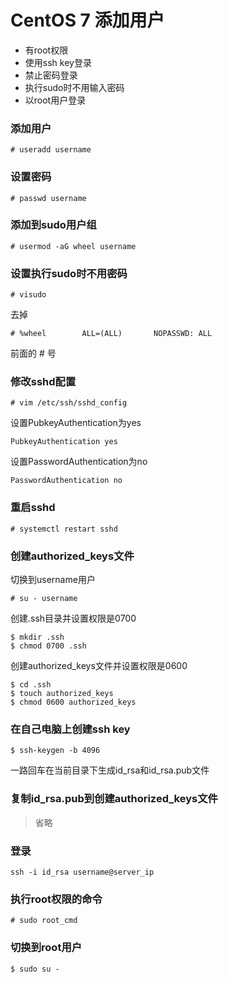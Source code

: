 # CentOS 7 添加用户
- 有root权限
- 使用ssh key登录
- 禁止密码登录
- 执行sudo时不用输入密码
- 以root用户登录

### 添加用户
```
# useradd username
```

### 设置密码
```
# passwd username 
```

### 添加到sudo用户组
```
# usermod -aG wheel username
```

### 设置执行sudo时不用密码
```
# visudo
```
去掉
```
# %wheel        ALL=(ALL)       NOPASSWD: ALL
```
前面的 # 号

### 修改sshd配置
```
# vim /etc/ssh/sshd_config
```
设置PubkeyAuthentication为yes
```
PubkeyAuthentication yes
```
设置PasswordAuthentication为no
```
PasswordAuthentication no
```

### 重启sshd
```
# systemctl restart sshd
```

### 创建authorized_keys文件
切换到username用户
```
# su - username
```
创建.ssh目录并设置权限是0700
```
$ mkdir .ssh
$ chmod 0700 .ssh
```
创建authorized_keys文件并设置权限是0600
```
$ cd .ssh
$ touch authorized_keys
$ chmod 0600 authorized_keys
```

### 在自己电脑上创建ssh key
```
$ ssh-keygen -b 4096
```
一路回车在当前目录下生成id_rsa和id_rsa.pub文件

### 复制id_rsa.pub到创建authorized_keys文件
> 省略

### 登录
```
ssh -i id_rsa username@server_ip
```

### 执行root权限的命令
```
# sudo root_cmd
```

### 切换到root用户
```
$ sudo su -
```

